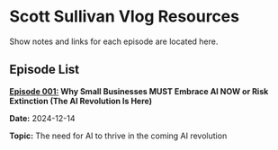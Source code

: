 # Scott Sullivan Vlog Resources

Show notes and links for each episode are located here.

## Episode List

**[Episode 001:](episodes/001-202412-14/shownotes.md)  Why Small Businesses MUST Embrace AI NOW or Risk Extinction (The AI Revolution Is Here)**

**Date:** 2024-12-14

**Topic:** The need for AI to thrive in the coming AI revolution

